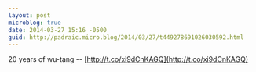 ```yaml
---
layout: post
microblog: true
date: 2014-03-27 15:16 -0500
guid: http://padraic.micro.blog/2014/03/27/t449278691026030592.html
---
```

20 years of wu-tang -- [http://t.co/xi9dCnKAGQ](http://t.co/xi9dCnKAGQ)
